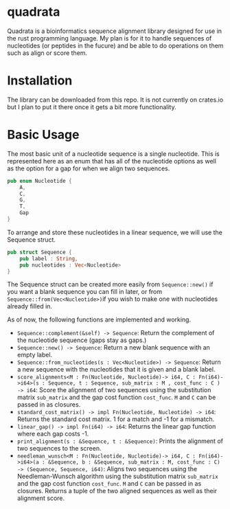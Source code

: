 # quadrata
Quadrata is a bioinformatics sequence alignment library designed for use in the rust programming language. My plan is for it to handle sequences of nucleotides (or peptides in the fucure) and be able to do operations on them such as align or score them.  

# Installation 
The library can be downloaded from this repo. It is not currently on crates.io but I plan to put it there once it gets a bit more functionality. 

# Basic Usage
The most basic unit of a nucleotide sequence is a single nucleotide. This is represented here as an enum that has all of the nucleotide options as well as the option for a gap for when we align two sequences. 
```rust
pub enum Nucleotide {
    A,
    C,
    G, 
    T, 
    Gap
}
```
To arrange and store these nucleotides in a linear sequence, we will use the Sequence struct. 
```rust 
pub struct Sequence {
    pub label : String, 
    pub nucleotides : Vec<Nucleotide>
}
```
The Sequence struct can be created more easily from `Sequence::new()` if you want a blank sequence you can fill in later, or from `Sequence::from(Vec<Nucleotide>)`if you wish to make one with nucleotides already filled in. 

As of now, the following functions are implemented and working. 
- `Sequence::complement(&self) -> Sequence`: Return the complement of the nucleotide sequence (gaps stay as gaps.)
- `Sequence::new() -> Sequence`: Return a new blank sequence with an empty label. 
- `Sequence::from_nucleotides(s : Vec<Nucleotide>) -> Sequence`: Return a new sequence with the nucleotides that it is given and a blank label. 
- `score_alignments<M : Fn(Nucleotide, Nucleotide)-> i64, C : Fn(i64)->i64>(s : Sequence, t : Sequence, sub_matrix : M , cost_func : C ) -> i64`: Score the alignment of two sequences using the substitution matrix `sub_matrix` and the gap cost function `cost_func`. `M` and `C` can be passed in as closures. 
- `standard_cost_matrix() -> impl Fn(Nucleotide, Nucleotide) -> i64`: Returns the standard cost matrix. 1 for a match and -1 for a mismatch. 
- `linear_gap() -> impl Fn(i64) -> i64`: Returns the linear gap function where each gap costs -1.
- `print_alignment(s : &Sequence, t : &Sequence)`: Prints the alignment of two sequences to the screen. 
- `needleman_wunsch<M : Fn(Nucleotide, Nucleotide)-> i64, C : Fn(i64)->i64>(a : &Sequence, b : &Sequence, sub_matrix : M, cost_func : C) -> (Sequence, Sequence, i64)`: Aligns two sequences using the Needleman-Wunsch algorithm using the substitution matrix `sub_matrix` and the gap cost function `cost_func`. `M` and `C` can be passed in as closures. Returns a tuple of the two aligned sequences as well as their alignment score. 
